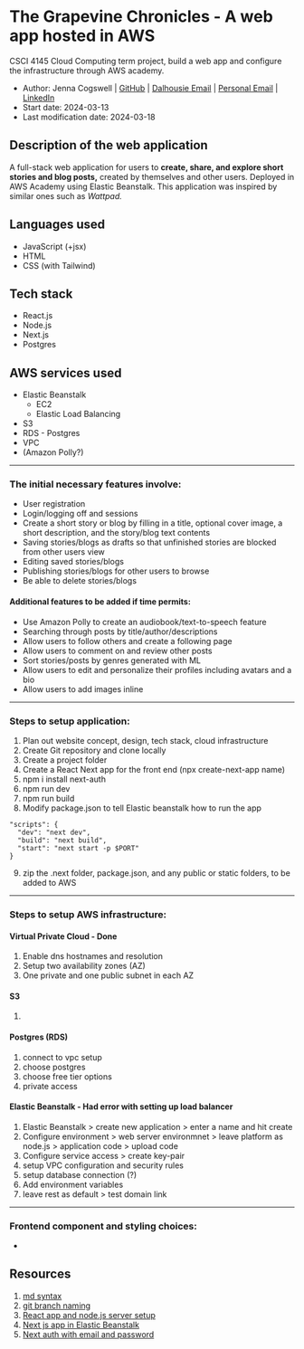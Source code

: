 # The Grapevine Chronicles - A web app hosted in AWS
CSCI 4145 Cloud Computing term project, build a web app and configure the infrastructure through AWS academy.

- Author: Jenna Cogswell | [GitHub](https://github.com/JennaCogswell) | [Dalhousie Email](jenna.c@dal.ca) | [Personal Email](cogswejg@gmail.com) | [LinkedIn](https://www.linkedin.com/in/jenna-cogswell-1608771b7?lipi=urn%3Ali%3Apage%3Ad_flagship3_profile_view_base_contact_details%3BKTse20oGQmewcrgqOPIstw%3D%3D) 
- Start date: 2024-03-13
- Last modification date: 2024-03-18

## Description of the web application

A full-stack web application for users to **create, share, and explore short stories and blog posts,** created by themselves and other users. Deployed in AWS Academy using Elastic Beanstalk. 
This application was inspired by similar ones such as *Wattpad.* 

## Languages used
- JavaScript (+jsx)
- HTML
- CSS (with Tailwind)

## Tech stack

- React.js
- Node.js
- Next.js
- Postgres

## AWS services used

- Elastic Beanstalk
    - EC2
    - Elastic Load Balancing
- S3
- RDS - Postgres
- VPC
- (Amazon Polly?)

****************************************************************************************************

### The initial necessary features involve: 

- User registration
- Login/logging off and sessions
- Create a short story or blog by filling in a title, optional cover image, a short description, and the story/blog text contents
- Saving stories/blogs as drafts so that unfinished stories are blocked from other users view
- Editing saved stories/blogs
- Publishing stories/blogs for other users to browse 
- Be able to delete stories/blogs

#### Additional features to be added if time permits:

- Use Amazon Polly to create an audiobook/text-to-speech feature
- Searching through posts by title/author/descriptions
- Allow users to follow others and create a following page
- Allow users to comment on and review other posts
- Sort stories/posts by genres generated with ML 
- Allow users to edit and personalize their profiles including avatars and a bio
- Allow users to add images inline

**********************************************************************************************************

### Steps to setup application:
1. Plan out website concept, design, tech stack, cloud infrastructure
2. Create Git repository and clone locally
3. Create a project folder
4. Create a React Next app for the front end (npx create-next-app name)
5. npm i install next-auth
6. npm run dev
7. npm run build
8. Modify package.json to tell Elastic beanstalk how to run the app
```
"scripts": {
  "dev": "next dev",     
  "build": "next build",     
  "start": "next start -p $PORT"  
}
```
9. zip the .next folder, package.json, and any public or static folders, to be added to AWS
<!-- steps if using a node server directly without next js:
1. Create a Node.js server for the backend, with Express.js for API routing 
1. Install and configure Axios on React app to connect to backend
1. Install and configure cors, express-validator, and dotenv on server
1. Run "node app.js" in server folder to run server
1. Run "npm run build" on client to build app front end
1. Add build folder path to server constructor
1. Set up catch for any unknown routes
1. Now it is all set for production -->
*****************************************************************************************************************
### Steps to setup AWS infrastructure:

#### Virtual Private Cloud - Done
1. Enable dns hostnames and resolution
2. Setup two availability zones (AZ)
3. One private and one public subnet in each AZ

#### S3
1. 

#### Postgres (RDS)
1. connect to vpc setup
2. choose postgres
3. choose free tier options
4. private access

#### Elastic Beanstalk - Had error with setting up load balancer
1. Elastic Beanstalk > create new application > enter a name and hit create
2. Configure environment > web server environmnet > leave platform as node.js > application code > upload code
3. Configure service access > create key-pair
4. setup VPC configuration and security rules
5. setup database connection (?)
6. Add environment variables
7. leave rest as default > test domain link

******************************************************************************************************************
### Frontend component and styling choices:
- 

## Resources
1. [md syntax](https://www.markdownguide.org/basic-syntax/)
2. [git branch naming](https://phoenixnap.com/kb/git-branch-name-convention)
3. [React app and node.js server setup](https://dev.to/techcheck/creating-a-react-node-and-express-app-1ieg)
4. [Next js app in Elastic Beanstalk](https://hanancs.medium.com/deploy-next-js-app-on-elastic-beanstalk-d4add3fb5453)
5. [Next auth with email and password](https://www.youtube.com/watch?v=v6TPcU23wP8)

